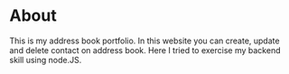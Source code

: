 # About
This is my address book portfolio. In this website you can create, update and delete contact on address book. Here I tried to exercise my backend skill using node.JS.